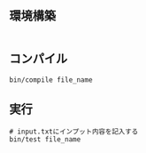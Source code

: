 ## 環境構築
```
```

## コンパイル
```
bin/compile file_name
```

## 実行
```
# input.txtにインプット内容を記入する
bin/test file_name
```

